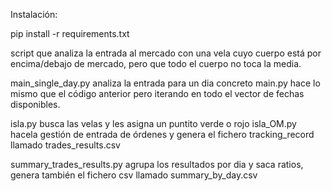 Instalación:

pip install -r requirements.txt

script que analiza la entrada al mercado con una vela cuyo cuerpo está por encima/debajo de mercado, pero que todo el cuerpo no toca la media.

main_single_day.py analiza la entrada para un dia concreto
main.py hace lo mismo que el código anterior pero iterando en todo el vector de fechas disponibles.

isla.py  busca las velas y les asigna un puntito verde o rojo
isla_OM.py hacela gestión de entrada de órdenes y genera el fichero tracking_record llamado trades_results.csv

summary_trades_results.py agrupa los resultados por dia y saca ratios, genera también el fichero csv llamado summary_by_day.csv

